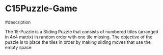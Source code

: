 # C15Puzzle-Game

#description


The 15-Puzzle is a Sliding Puzzle that consists of numbered titles (arranged in 4x4 matrix) in random order with one tile missing. The objective of the puzzle is to place the tiles in order by making sliding moves that use the empty space

